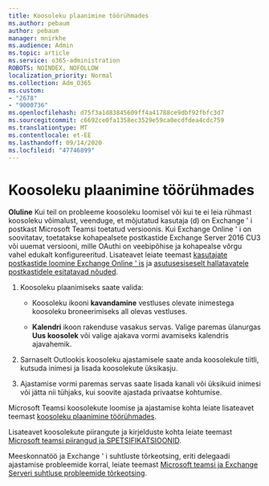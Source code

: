 ```yaml
---
title: Koosoleku plaanimine töörühmades
ms.author: pebaum
author: pebaum
manager: mnirkhe
ms.audience: Admin
ms.topic: article
ms.service: o365-administration
ROBOTS: NOINDEX, NOFOLLOW
localization_priority: Normal
ms.collection: Adm_O365
ms.custom:
- "2678"
- "9000736"
ms.openlocfilehash: d75f3a1d83845609ff4a41788ce9dbf92fbfc3d7
ms.sourcegitcommit: c6692ce0fa1358ec3529e59ca0ecdfdea4cdc759
ms.translationtype: MT
ms.contentlocale: et-EE
ms.lasthandoff: 09/14/2020
ms.locfileid: "47746899"
---
```

# <a name="schedule-a-meeting-in-teams"></a>Koosoleku plaanimine töörühmades

**Oluline** Kui teil on probleeme koosoleku loomisel või kui te ei leia rühmast koosoleku võimalust, veenduge, et mõjutatud kasutaja (d) on Exchange ' i postkast Microsoft Teamsi toetatud versioonis. Kui Exchange Online ' i on soovitatav, toetatakse kohapealsete postkastide Exchange Server 2016 CU3 või uuemat versiooni, mille OAuthi on veebipõhise ja kohapealse võrgu vahel edukalt konfigureeritud. Lisateavet leiate teemast [kasutajate postkastide loomine Exchange Online ' is](https://docs.microsoft.com/exchange/recipients-in-exchange-online/create-user-mailboxes) ja [asutusesiseselt hallatavatele postkastidele esitatavad nõuded](https://docs.microsoft.com/microsoftteams/exchange-teams-interact#requirements-for-mailboxes-hosted-on-premises). 

1. Koosoleku plaanimiseks saate valida:

    - Koosoleku ikooni **kavandamine** vestluses olevate inimestega koosoleku broneerimiseks all olevas vestluses.

    - **Kalendri** ikoon rakenduse vasakus servas. Valige paremas ülanurgas **Uus koosolek** või valige ajakava vormi avamiseks kalendris ajavahemik.

2. Sarnaselt Outlookis koosoleku ajastamisele saate anda koosolekule tiitli, kutsuda inimesi ja lisada koosolekute üksikasju.

3. Ajastamise vormi paremas servas saate lisada kanali või üksikuid inimesi või jätta nii tühjaks, kui soovite ajastada privaatse kohtumise.

Microsoft Teamsi koosolekute loomise ja ajastamise kohta leiate lisateavet teemast [koosoleku plaanimine töörühmades](https://support.office.com/article/Schedule-a-meeting-in-Teams-943507a9-8583-4c58-b5d2-8ec8265e04e5).

Lisateavet koosolekute piirangute ja kirjelduste kohta leiate teemast [Microsoft teamsi piirangud ja SPETSIFIKATSIOONID](https://docs.microsoft.com/microsoftteams/limits-specifications-teams#meetings-and-calls).

Meeskonnatöö ja Exchange ' i suhtluste tõrkeotsing, eriti delegaadi ajastamise probleemide korral, leiate teemast [Microsoft teamsi ja Exchange Serveri suhtluse probleemide tõrkeotsing](https://docs.microsoft.com/microsoftteams/troubleshoot/known-issues/teams-exchange-interaction-issue).